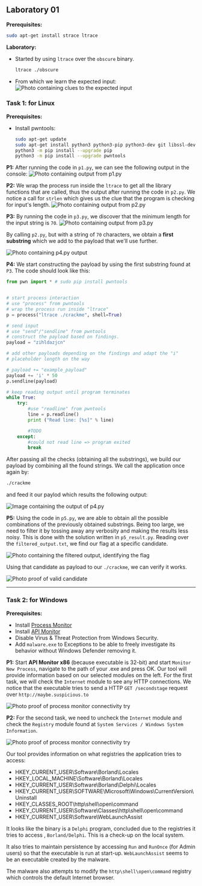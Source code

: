 ## Laboratory 01

**Prerequisites:**

```bash
sudo apt-get install strace ltrace
```

**Laboratory:**

- Started by using `ltrace` over the `obscure` binary.
  
  ```bash
  ltrace ./obscure
  ```

- From which we learn the expected input:
   ![Photo containing clues to the expected input](ss/obscure.png)

### Task 1: for Linux

**Prerequisites:**

- Install pwntools: 
  
  ```bash
  sudo apt-get update
  sudo apt-get install python3 python3-pip python3-dev git libssl-dev libffi-dev build-essential
  python3 -m pip install --upgrade pip
  python3 -m pip install --upgrade pwntools
  ```

**P1:** After running the code in `p1.py`, we can see the following output in the console:
![Photo containing output from p1.py](ss/p1.png)

**P2:** We wrap the process run inside the `ltrace` to get all the library functions that are called, thus the output after running the code in `p2.py`. We notice a call for `strlen` which gives us the clue that the program is checking for input's length. 
![Photo containing output from p2.py](ss/p2.png)

**P3:** By running the code in `p3.py`, we discover that the minimum length for the input string is `70`. 
![Photo containing output from p3.py](ss/p3.png)

By calling `p2.py`, but with a string of `70` characters, we obtain a **first substring** which we add to the payload that we'll use further.

![Photo containing p4.py output](ss/p4.png)

**P4:** We start constructing the payload by using the first substring found at `P3`. The code should look like this: 

```python
from pwn import * # sudo pip install pwntools


# start process interaction
# use "process" from pwntools
# wrap the process run inside "ltrace"
p = process("ltrace ./crackme", shell=True)

# send input
# use "send"/"sendline" from pwntools
# construct the payload based on findings.
payload = "zihldazjcn"

# add other payloads depending on the findings and adapt the "i"
# placeholder length on the way

# payload += "example_payload"
payload += 'i' * 50
p.sendline(payload)

# keep reading output until program terminates
while True:
    try:
        #use "readline" from pwntools
        line = p.readline()
        print ("Read line: [%s]" % line)

        #TODO
    except:
        #could not read line => program exited
        break
```

After passing all the checks (obtaining all the substrings), we build our payload by combining all the found strings. We call the application once again by:

```bash
./crackme
```

and feed it our paylod which results the following output:

![Image containing the output of p4.py](ss/p4_final.png)

**P5:** Using the code in `p5.py`, we are able to obtain all the possible combinations of the previously obtained substrings. Being too large, we need to filter it by tossing away any verbosity and making the results less noisy. This is done with the solution written in `p5_result.py`. Reading over the `filtered_output.txt`, we find our flag at a specific candidate. 

![Photo containing the filtered output, identifying the flag](ss/filtered_output.png)

Using that candidate as payload to our `./crackme`, we can verify it works.

![Photo proof of valid candidate](ss/p5_final.png)

---

### Task 2: for Windows 

**Prerequisites:**
- Install [Process Monitor](https://learn.microsoft.com/en-us/sysinternals/downloads/procmon#download)
- Install [API Monitor](http://www.rohitab.com/apimonitor)
- Disable Virus & Threat Protection from Windows Security.
- Add `malware.exe` to Exceptions to be able to freely investigate its behavior without Windows Defender removing it.

**P1:** Start **API Monitor x86** (because executable is 32-bit) and start `Monitor New Process`, navigate to the path of your .exe and press OK. Our tool will provide information based on our selected modules on the left. For the first task, we will check the `Internet` module to see any HTTP connections. We notice that the executable tries to send a HTTP `GET /secondstage` request over `http://maybe.suspicious.to` 

![Photo proof of process monitor connectivity try](ss/api_monitor_calls.png)

**P2:** For the second task, we need to uncheck the `Internet` module and check the `Registry` module found at `System Services / Windows System Information`. 

![Photo proof of process monitor connectivity try](ss/registry.png)

Our tool provides information on what registries the application tries to access:

- HKEY_CURRENT_USER\Software\Borland\Locales
- HKEY_LOCAL_MACHINE\Software\Borland\Locales
- HKEY_CURRENT_USER\Software\Borland\Delphi\Locales
- HKEY_CURRENT_USER\SOFTWARE\Microsoft\Windows\CurrentVersion\Uninstall
- HKEY_CLASSES_ROOT\http\shell\open\command
- HKEY_CURRENT_USER\Software\Classes\http\shell\open\command
- HKEY_CURRENT_USER\Software\WebLaunchAssist

It looks like the binary is a `Delphi` program, concluded due to the registries it tries to access , `Borland/Delphi`. This is a check-up on the local system.

It also tries to maintain persistence by accessing `Run` and `RunOnce` (for Admin users) so that the executable is run at start-up. `WebLaunchAssist` seems to be an executable created by the malware.

The malware also attempts to modify the `http\shell\open\command` registry which controls the default Internet browser.

